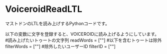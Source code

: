 # VoiceroidReadLTL
マストドンのLTLを読み上げするPythonコードです。

以下の変数に文字を登録すると、VOICEROIDに読み上げるようにしています。
#読み上げたいトゥートの文字列
readWords = [""]
#以下を含むトゥートは除外
filterWords = [""]
#除外したいユーザーID
filterID = [""]
